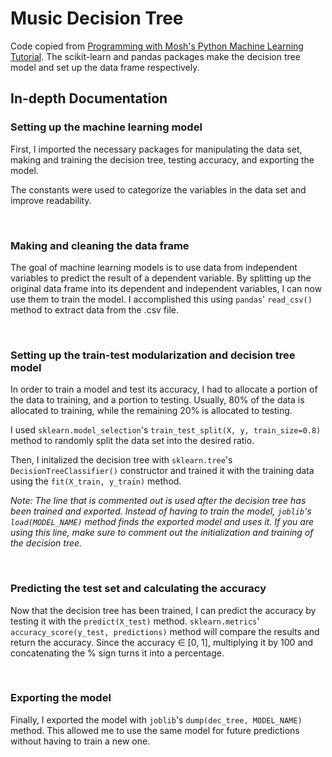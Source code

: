 # Music Decision Tree

Code copied from [Programming with Mosh's Python Machine Learning Tutorial](https://www.youtube.com/watch?v=7eh4d6sabA0). The scikit-learn and pandas packages make the decision tree model and set up the data frame respectively.

## In-depth Documentation

### Setting up the machine learning model

First, I imported the necessary packages for manipulating the data set, making and training the decision tree, testing accuracy, and exporting the model.

The constants were used to categorize the variables in the data set and improve readability.

<br>

### Making and cleaning the data frame

The goal of machine learning models is to use data from independent variables to predict the result of a dependent variable. By splitting up the original data frame into its dependent and independent variables, I can now use them to train the model. I accomplished this using `pandas`' `read_csv()` method to extract data from the .csv file.

<br>

### Setting up the train-test modularization and decision tree model

In order to train a model and test its accuracy, I had to allocate a portion of the data to training, and a portion to testing. Usually, 80% of the data is allocated to training, while the remaining 20% is allocated to testing.

I used `sklearn.model_selection`'s `train_test_split(X, y, train_size=0.8)` method to randomly split the data set into the desired ratio.

Then, I initalized the decision tree with `sklearn.tree`'s `DecisionTreeClassifier()` constructor and trained it with the training data using the `fit(X_train, y_train)` method.

*Note: The line that is commented out is used after the decision tree has been trained and exported. Instead of having to train the model, `joblib`'s `load(MODEL_NAME)` method finds the exported model and uses it. If you are using this line, make sure to comment out the initialization and training of the decision tree.*

<br>

### Predicting the test set and calculating the accuracy

Now that the decision tree has been trained, I can predict the accuracy by testing it with the `predict(X_test)` method. `sklearn.metrics`' `accuracy_score(y_test, predictions)` method will compare the results and return the accuracy. Since the accuracy ∈ [0, 1], multiplying it by 100 and concatenating the % sign turns it into a percentage.

<br>

### Exporting the model

Finally, I exported the model with `joblib`'s `dump(dec_tree, MODEL_NAME)` method. This allowed me to use the same model for future predictions without having to train a new one.
